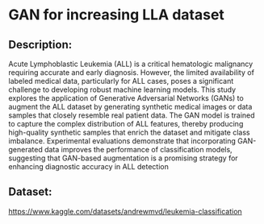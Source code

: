 # GAN for increasing LLA dataset

## Description:
Acute Lymphoblastic Leukemia (ALL) is a critical hematologic malignancy requiring accurate and early diagnosis. However, the limited availability of labeled medical data, particularly for ALL cases, poses a significant challenge to developing robust machine learning models. This study explores the application of Generative Adversarial Networks (GANs) to augment the ALL dataset by generating synthetic medical images or data samples that closely resemble real patient data. The GAN model is trained to capture the complex distribution of ALL features, thereby producing high-quality synthetic samples that enrich the dataset and mitigate class imbalance. Experimental evaluations demonstrate that incorporating GAN-generated data improves the performance of classification models, suggesting that GAN-based augmentation is a promising strategy for enhancing diagnostic accuracy in ALL detection

## Dataset:
https://www.kaggle.com/datasets/andrewmvd/leukemia-classification
